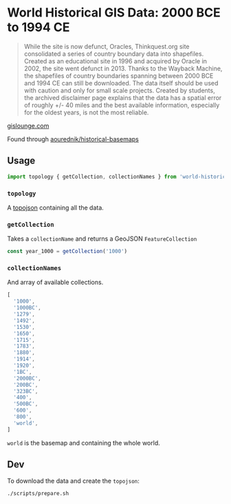 # World Historical GIS Data: 2000 BCE to 1994 CE

> While the site is now defunct, Oracles, Thinkquest.org site consolidated a series of country boundary data into shapefiles.  Created as an educational site in 1996 and acquired by Oracle in 2002, the site went defunct in 2013.  Thanks to the Wayback Machine, the shapefiles of country boundaries spanning between 2000 BCE and 1994 CE can still be downloaded.  The data itself should be used with caution and only for small scale projects.  Created by students, the archived disclaimer page explains that the data has a spatial error of roughly +/- 40 miles and the best available information, especially for the oldest years, is not the most reliable.

[gislounge.com](https://www.gislounge.com/find-gis-data-historical-country-boundaries/)

Found through [aourednik/historical-basemaps](https://github.com/aourednik/historical-basemaps)

## Usage

```ts
import topology { getCollection, collectionNames } from 'world-historical-gis-data'
```

### `topology`

A [topojson](https://github.com/topojson/topojson) containing all the data.

### `getCollection`

Takes a `collectionName` and returns a GeoJSON `FeatureCollection`

```ts
const year_1000 = getCollection('1000')
```

### `collectionNames`

And array of available collections.

```js
[
  '1000',
  '1000BC',
  '1279',
  '1492',
  '1530',
  '1650',
  '1715',
  '1783',
  '1880',
  '1914',
  '1920',
  '1BC',
  '2000BC',
  '200BC',
  '323BC',
  '400',
  '500BC',
  '600',
  '800',
  'world',
]
```

`world` is the basemap and containing the whole world.

## Dev

To download the data and create the `topojson`:

```bash
./scripts/prepare.sh
```